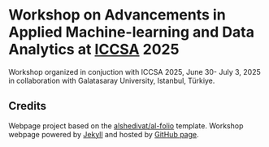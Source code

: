 # Workshop on Advancements in Applied Machine-learning and Data Analytics at [ICCSA](https://iccsa.org/) 2025 

Workshop organized in conjuction with ICCSA 2025, June 30- July 3, 2025 in collaboration with Galatasaray University, Istanbul, Türkiye.

## Credits

Webpage project based on the [alshedivat/al-folio](https://github.com/alshedivat/al-folio) template.
Workshop webpage powered by [Jekyll](https://jekyllrb.com/) and hosted by [GitHub page](https://pages.github.com).
